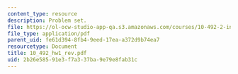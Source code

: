 ```yaml
---
content_type: resource
description: Problem set.
file: https://ol-ocw-studio-app-qa.s3.amazonaws.com/courses/10-492-2-integrated-chemical-engineering-topics-i-introduction-to-biocatalysis-fall-2004/2b26e58591e3f7a337ba9e79e8fab31c_10_492_hw1_rev.pdf
file_type: application/pdf
parent_uid: fe61d394-8fb4-9eed-17ea-a372d9b74ea7
resourcetype: Document
title: 10_492_hw1_rev.pdf
uid: 2b26e585-91e3-f7a3-37ba-9e79e8fab31c
---
```

